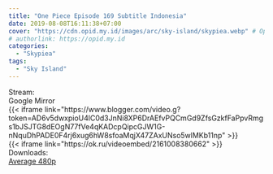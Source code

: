 ```yaml
---
title: "One Piece Episode 169 Subtitle Indonesia"
date: 2019-08-08T16:11:38+07:00
cover: "https://cdn.opid.my.id/images/arc/sky-island/skypiea.webp" # Optional, cover
# authorlink: https://opid.my.id
categories:
  - "Skypiea"
tags:
  - "Sky Island"
---
```

<div class="ui menu violet borderless inverted">
  <div class="header item active">
        Stream:
    </div>
  <a class="active item" data-tab="google">
    <i class="google drive icon"></i> Google
  </a>
  <a class="item nounderline" data-tab="mirror">
    <i class="odnoklassniki icon"></i> Mirror
  </a>
</div>
<div class="ui bottom attached tab segment active" style="border:0 !important;" data-tab="google">
{{< iframe link="https://www.blogger.com/video.g?token=AD6v5dwxpioU4lC0d3JnNi8XP6DrAEfvPQCmGd9ZfsGzkfFaPpvRmgs1bJSJTG8dEOgN77fVe4qKADcpQipcGJW1G-nNquDhPADE0F4rj6xug6hW8sfoaMqjX47ZAxUNso5wlMKb11np" >}}
</div>
<div class="ui bottom attached tab segment" style="border:0 !important;" data-tab="mirror">
{{< iframe link="https://ok.ru/videoembed/2161008380662" >}}
</div>
<div class="ui menu violet borderless inverted">
  <div class="header item active">
        Downloads:
    </div>
  <a class="item nounderline" href="https://ouo.io/ur37z1" target="_blank" rel="dofollow"><i class="google drive icon"></i>
    Average 480p</a>
</div>